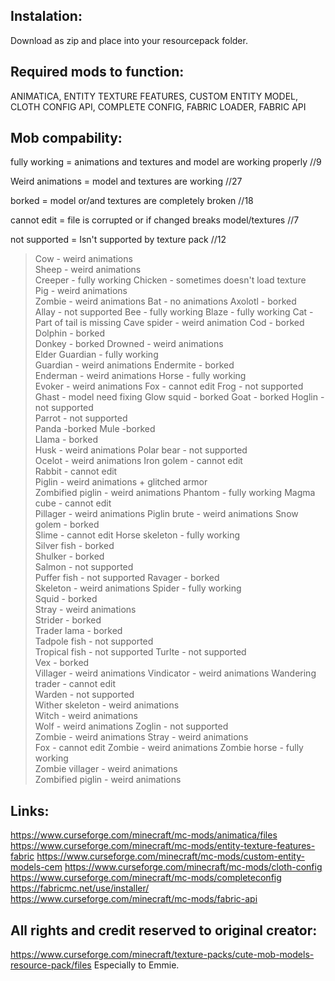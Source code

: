 Instalation:
--------------------------------------------------------
Download as zip and place into your resourcepack folder.

Required mods to function:
--------------------------------------------------------
ANIMATICA, ENTITY TEXTURE FEATURES, CUSTOM ENTITY MODEL, CLOTH CONFIG API, COMPLETE CONFIG,
FABRIC LOADER, FABRIC API

Mob compability:
--------------------------------------------------------
fully working = animations and textures and model are working properly //9

Weird animations = model and textures are working //27

borked = model or/and textures are completely broken //18

cannot edit = file is corrupted or if changed breaks model/textures //7

not supported = Isn't supported by texture pack //12

>Cow - weird animations  
>Sheep - weird animations  
>Creeper - fully working 
>Chicken - sometimes doesn't load texture  
>Pig - weird animations  
>Zombie - weird animations 
>Bat - no animations 
>Axolotl - borked  
>Allay - not supported 
>Bee - fully working 
>Blaze - fully working 
>Cat - Part of tail is missing 
>Cave spider - weird animation 
>Cod - borked  
>Dolphin - borked  
>Donkey - borked 
>Drowned - weird animations  
>Elder Guardian - fully working  
>Guardian - weird animations 
>Endermite - borked  
>Enderman - weird animations 
>Horse - fully working   
>Evoker - weird animations 
>Fox - cannot edit 
>Frog - not supported  
>Ghast - model need fixing 
>Glow squid - borked 
>Goat - borked 
>Hoglin - not supported  
>Parrot - not supported  
>Panda -borked 
>Mule -borked  
>Llama - borked  
>Husk - weird animations 
>Polar bear - not supported  
>Ocelot - weird animations 
>Iron golem - cannot edit  
>Rabbit - cannot edit  
>Piglin - weird animations + glitched armor  
>Zombified piglin - weird animations 
>Phantom - fully working 
>Magma cube - cannot edit  
>Pillager - weird animations 
>Piglin brute - weird animations 
>Snow golem - borked   
>Slime - cannot edit 
>Horse skeleton - fully working  
>Silver fish - borked  
>Shulker - borked  
>Salmon - not supported  
>Puffer fish - not supported 
>Ravager - borked  
>Skeleton - weird animations 
>Spider - fully working  
>Squid - borked  
>Stray - weird animations  
>Strider - borked  
>Trader lama - borked  
>Tadpole fish - not supported  
>Tropical fish - not supported 
>Turlte - not supported  
>Vex - borked  
>Villager - weird animations 
>Vindicator - weird animations 
>Wandering trader - cannot edit  
>Warden - not supported  
>Wither skeleton - weird animations  
>Witch - weird animations  
>Wolf - weird animations 
>Zoglin - not supported  
>Zombie - weird animations 
>Stray - weird animations  
>Fox - cannot edit 
>Zombie - weird animations 
>Zombie horse - fully working  
>Zombie villager - weird animations    
>Zombified piglin - weird animations 

Links:
--------------------------------------------------------
https://www.curseforge.com/minecraft/mc-mods/animatica/files
https://www.curseforge.com/minecraft/mc-mods/entity-texture-features-fabric
https://www.curseforge.com/minecraft/mc-mods/custom-entity-models-cem
https://www.curseforge.com/minecraft/mc-mods/cloth-config
https://www.curseforge.com/minecraft/mc-mods/completeconfig
https://fabricmc.net/use/installer/
https://www.curseforge.com/minecraft/mc-mods/fabric-api

All rights and credit reserved to original creator:
------------------------------------------------------
https://www.curseforge.com/minecraft/texture-packs/cute-mob-models-resource-pack/files
Especially to Emmie.

